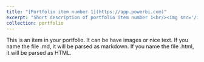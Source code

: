```yaml
---
title: "[Portfolio item number 1](https://app.powerbi.com)"
excerpt: "Short description of portfolio item number 1<br/><img src='/images/Teste.png'>"
collection: portfolio
---
```


This is an item in your portfolio. It can be have images or nice text. If you name the file .md, it will be parsed as markdown. If you name the file .html, it will be parsed as HTML. 
